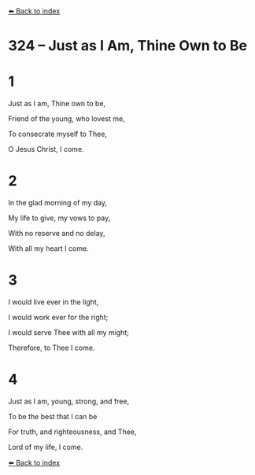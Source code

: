 [⬅️ Back to index](../README.md)

# 324 – Just as I Am, Thine Own to Be





# 1

Just as I am, Thine own to be,

Friend of the young, who lovest me,

To consecrate myself to Thee,

O Jesus Christ, I come.



# 2

In the glad morning of my day,

My life to give, my vows to pay,

With no reserve and no delay,

With all my heart I come.



# 3

I would live ever in the light,

I would work ever for the right;

I would serve Thee with all my might;

Therefore, to Thee I come.



# 4

Just as I am, young, strong, and free,

To be the best that I can be

For truth, and righteousness, and Thee,

Lord of my life, I come.

[⬅️ Back to index](../README.md)
